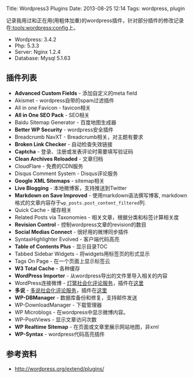 Title: Wordpress3 Plugins
Date: 2013-08-25 12:14
Tags: wordpress, plugin

记录我用过和正在用(用粗体加重)的wordpress插件，针对部分插件的修改记录在[:tools:wordpress:config](/tools/wordpress/config)上。

*  Wordpress: 3.4.2
*  Php: 5.3.3
*  Server: Nginx 1.2.4
*  Database: Mysql 5.1.63

## 插件列表

*  **Advanced Custom Fields** - 添加自定义的meta field  
*  Akismet - wordpress自带的spam过滤插件
*  All in one Favicon - favicon相关
*  **All in One SEO Pack** - SEO相关
*  Baidu Sitemap Generator - 百度地图生成器
*  **Better WP Security** - wordpress安全插件
*  Breadcrumb NavXT - Breadcrumb相关，对主题有要求
*  **Broken Link Checker** - 自动检查失效链接
*  **Captcha** - 登录、注册或发表评论时需要填写验证码
*  **Clean Archives Reloaded** - 文章归档
*  CloudFlare - 免费的CDN服务
*  Disqus Comment System - Disqus评论服务  
*  **Google XML Sitemaps** - sitemap相关
*  **Live Blogging** - 本地微博客，支持推送到Twitter
*  **Markdown on Save Improved** - 使用markdown语法撰写博客, markdown格式的文章内容存于`wp_posts.post_content_filtered`列.
*  Quick Cache - 缓存相关
*  Related Posts via Taxonomies - 相关文章，根据分类和标签计算相关度
*  **Revision Control** - 控制wordpress文章的revision的数目
*  **Social Medias Connect** - 很好用的微博同步插件
*  SyntaxHighlighter Evolved - 客户端代码高亮
*  **Table of Contents Plus** - 显示目录TOC
*  Tabbed Sidebar Widgets - 将widgets用标签页的形式显示
*  Tags On Page - 在一个页面上显示标签云
*  **W3 Total Cache** - 各种缓存
*  **WordPress Importer** - 从wordpress导出的文件里导入相关的内容
*  WordPress连接微博 - [灯鹭社会化评论服务](http://www.denglu.cc)，插件在[这里](http://wordpress.org/extend/plugins/wp-connect/)
*  **多说** - [多说社会化评论服务](http://duoshuo.com/)，插件在[这里](http://wordpress.org/extend/plugins/duoshuo/)
*  **WP-DBManager** - 数据库备份和修复，支持邮件发送
*  WP-DownloadManager - 下载管理器
*  WP Microblogs - 在wordpress中显示微博内容。 
*  WP-PostViews - 显示文章访问次数
*  **WP Realtime Sitemap** - 在页面或文章里展示网站地图，非xml  
*  **WP-Syntax** - wordpress代码高亮插件

## 参考资料

*  http://wordpress.org/extend/plugins/

